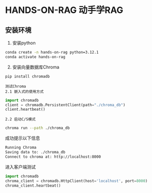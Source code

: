 ﻿# HANDS-ON-RAG 动手学RAG
## 安装环境
1. 安装python 
```bash
conda create -n hands-on-rag python=3.12.1
conda activate hands-on-rag
```
2. 安装向量数据库Chroma
```bash
pip install chromadb
```
    测试Chroma
    2.1 嵌入式的使用方式
```python
import chromadb 
client = chromadb.PersistentClient(path="./chroma_db") 
client.heartbeat()
```
    2.2 启动C/S模式
```bash
chroma run --path ./chroma_db 
```
成功提示以下信息
```bash
Running Chroma 
Saving data to: ./chroma_db 
Connect to chroma at: http://localhost:8000
```
进入客户端测试
```python
import chromadb 
chroma_client = chromadb.HttpClient(host='localhost', port=8000) 
chroma_client.heartbeat() 
```

